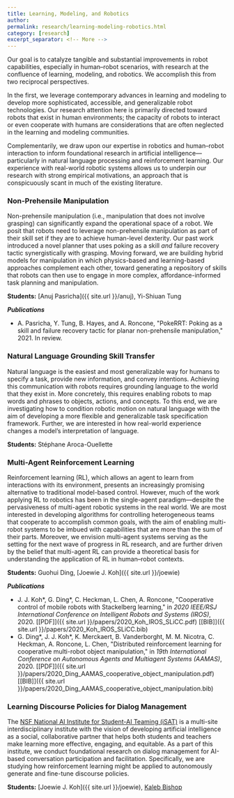 ```yaml
---
title: Learning, Modeling, and Robotics
author:
permalink: research/learning-modeling-robotics.html
category: [research]
excerpt_separator: <!-- More -->
---
```


Our goal is to catalyze tangible and substantial improvements in robot capabilities, especially in human–robot scenarios, with research at the confluence of learning, modeling, and robotics.
We accomplish this from two reciprocal perspectives. 

In the first, we leverage contemporary advances in learning and modeling to develop more sophisticated, accessible, and generalizable robot technologies.
Our research attention here is primarily directed toward robots that exist in human environments; the capacity of robots to interact or even cooperate with humans are considerations that are often neglected in the learning and modeling communities.

Complementarily, we draw upon our expertise in robotics and human–robot interaction to inform foundational research in artificial intelligence—particularly in natural language processing and reinforcement learning.
Our experience with real-world robotic systems allows us to underpin our research with strong empirical motivations, an approach that is conspicuously scant in much of the existing literature.

<!-- More -->

### Non-Prehensile Manipulation

Non-prehensile manipulation (i.e., manipulation that does not involve grasping) can significantly expand the operational space of a robot.
We posit that robots need to leverage non-prehensile manipulation as part of their skill set if they are to achieve human-level dexterity.
Our past work introduced a novel planner that uses poking as a skill _and_ failure recovery tactic synergistically with grasping.
Moving forward, we are building hybrid models for manipulation in which physics-based and learning-based approaches complement each other, toward generating a repository of skills that robots can then use to engage in more complex, affordance-informed task planning and manipulation.

**Students:** [Anuj Pasricha]({{ site.url }}/anuj), Yi-Shiuan Tung

**_Publications_**
 - A. Pasricha, Y. Tung, B. Hayes, and A. Roncone, "PokeRRT: Poking as a skill and failure recovery tactic for planar non-prehensile manipulation," 2021. In review.


### Natural Language Grounding Skill Transfer

Natural language is the easiest and most generalizable way for humans to specify a task, provide new information, and convey intentions.
Achieving this communication with robots requires grounding language to the world that they exist in.
More concretely, this requires enabling robots to map words and phrases to objects, actions, and concepts.
To this end, we are investigating how to condition robotic motion on natural language with the aim of developing a more flexible and generalizable task specification framework.
Further, we are interested in how real-world experience changes a model’s interpretation of language.

**Students:** Stéphane Aroca-Ouellette


### Multi-Agent Reinforcement Learning

Reinforcement learning (RL), which allows an agent to learn from interactions with its environment, presents an increasingly promising alternative to traditional model-based control.
However, much of the work applying RL to robotics has been in the single-agent paradigm—despite the pervasiveness of multi-agent robotic systems in the real world.
We are most interested in developing algorithms for controlling heterogeneous teams that cooperate to accomplish common goals, with the aim of enabling multi-robot systems to be imbued with capabilities that are more than the sum of their parts.
Moreover, we envision multi-agent systems serving as the setting for the next wave of progress in RL research, and are further driven by the belief that multi-agent RL can provide a theoretical basis for understanding the application of RL in human–robot contexts.

**Students:** Guohui Ding, [Joewie J. Koh]({{ site.url }}/joewie)

**_Publications_**
 - J. J. Koh*, G. Ding*, C. Heckman, L. Chen, A. Roncone, "Cooperative control of mobile robots with Stackelberg learning," in _2020 IEEE/RSJ International Conference on Intelligent Robots and Systems (IROS)_, 2020. [[PDF]]({{ site.url }}/papers/2020_Koh_IROS_SLiCC.pdf) [[BIB]]({{ site.url }}/papers/2020_Koh_IROS_SLiCC.bib)
 - G. Ding*, J. J. Koh*, K. Merckaert, B. Vanderborght, M. M. Nicotra, C. Heckman, A. Roncone, L. Chen, "Distributed reinforcement learning for cooperative multi-robot object manipulation," in _19th International Conference on Autonomous Agents and Multiagent Systems (AAMAS)_, 2020. [[PDF]]({{ site.url }}/papers/2020_Ding_AAMAS_cooperative_object_manipulation.pdf) [[BIB]]({{ site.url }}/papers/2020_Ding_AAMAS_cooperative_object_manipulation.bib)


### Learning Discourse Policies for Dialog Management

The [NSF National AI Institute for Student-AI Teaming (iSAT)](https://www.colorado.edu/research/ai-institute/) is a multi-site interdisciplinary institute with the vision of developing artificial intelligence as a social, collaborative partner that helps both students and teachers make learning more effective, engaging, and equitable.
As a part of this institute, we conduct foundational research on dialog management for AI-based conversation participation and facilitation.
Specifically, we are studying how reinforcement learning might be applied to autonomously generate and fine-tune discourse policies.

**Students:** [Joewie J. Koh]({{ site.url }}/joewie), [Kaleb Bishop](https://kalebishop.github.io/)
